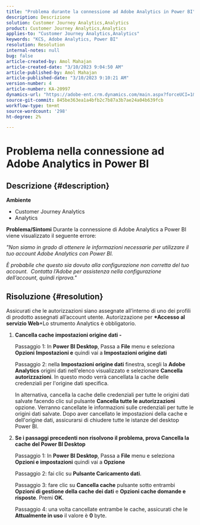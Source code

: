 ```yaml
---
title: "Problema durante la connessione ad Adobe Analytics in Power BI"
description: Descrizione
solution: Customer Journey Analytics,Analytics
product: Customer Journey Analytics,Analytics
applies-to: "Customer Journey Analytics,Analytics"
keywords: "KCS, Adobe Analytics, Power BI"
resolution: Resolution
internal-notes: null
bug: false
article-created-by: Amol Mahajan
article-created-date: "3/10/2023 9:04:50 AM"
article-published-by: Amol Mahajan
article-published-date: "3/10/2023 9:10:21 AM"
version-number: 4
article-number: KA-20997
dynamics-url: "https://adobe-ent.crm.dynamics.com/main.aspx?forceUCI=1&pagetype=entityrecord&etn=knowledgearticle&id=aea0499b-22bf-ed11-83ff-6045bd006268"
source-git-commit: 845be363ea1a4bfb2c7b87a3b7ae24a04b639fcb
workflow-type: tm+mt
source-wordcount: '298'
ht-degree: 2%

---
```


# Problema nella connessione ad Adobe Analytics in Power BI

## Descrizione {#description}

<b>Ambiente</b>
- Customer Journey Analytics
- Analytics



<b>Problema/Sintomi</b>
Durante la connessione di Adobe Analytics a Power BI viene visualizzato il seguente errore:



*&quot;Non siamo in grado di ottenere le informazioni necessarie per utilizzare il tuo account Adobe Analytics con Power BI.*

*È probabile che questo sia dovuto alla configurazione non corretta del tuo account.  Contatta l’Adobe per assistenza nella configurazione dell’account, quindi riprova.&quot;*


## Risoluzione {#resolution}

Assicurati che le autorizzazioni siano assegnate all’interno di uno dei profili di prodotto assegnati all’account utente. Autorizzazione per <b>*Accesso al servizio Web</b>*Lo strumento Analytics è obbligatorio.<br>


1. <b>Cancella cache impostazioni origine dati - </b>

   Passaggio 1: In <b>Power BI Desktop</b>, Passa a <b>File</b> menu e seleziona <b>Opzioni</b> <b>Impostazioni e</b> quindi vai a <b>Impostazioni origine dati</b>

   Passaggio 2: nella <b>Impostazioni origine dati</b> finestra, scegli la <b>Adobe Analytics</b> origini dati nell&#39;elenco visualizzato e selezionare <b>Cancella autorizzazioni</b>. In questo modo verrà cancellata la cache delle credenziali per l&#39;origine dati specifica.

   In alternativa, cancella la cache delle credenziali per tutte le origini dati salvate facendo clic sul pulsante <b>Cancella tutte le autorizzazioni </b>opzione. Verranno cancellate le informazioni sulle credenziali per tutte le origini dati salvate.
Dopo aver cancellato le impostazioni della cache e dell&#39;origine dati, assicurarsi di chiudere tutte le istanze del desktop Power BI.
2. <b>Se i passaggi precedenti non risolvono il problema, prova Cancella la cache del Power BI Desktop</b>

   Passaggio 1: In <b>Power BI Desktop</b>, Passa a <b>File</b> menu e seleziona <b>Opzioni e impostazioni</b> quindi vai a <b>Opzione</b>

   Passaggio 2: fai clic su <b>Pulsante Caricamento dati</b>.

   Passaggio 3: fare clic su <b>Cancella cache</b> pulsante sotto entrambi <b>Opzioni di gestione della cache dei dati</b> e <b>Opzioni cache domande e risposte</b>. Premi <b>OK</b>.

   Passaggio 4: una volta cancellate entrambe le cache, assicurati che le <b>Attualmente in uso</b> il valore è <b>0</b> byte.

